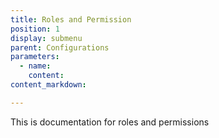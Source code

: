 ```yaml
---
title: Roles and Permission
position: 1
display: submenu
parent: Configurations
parameters:
  - name:
    content:
content_markdown:

---
```


This is documentation for roles and permissions


